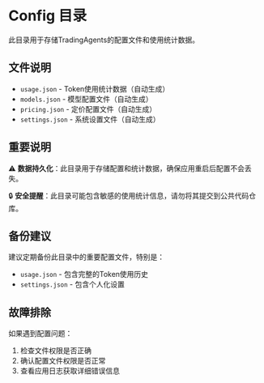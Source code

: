 # Config 目录

此目录用于存储TradingAgents的配置文件和使用统计数据。

## 文件说明

- `usage.json` - Token使用统计数据（自动生成）
- `models.json` - 模型配置文件（自动生成）
- `pricing.json` - 定价配置文件（自动生成）
- `settings.json` - 系统设置文件（自动生成）

## 重要说明

⚠️ **数据持久化**：此目录用于存储配置和统计数据，确保应用重启后配置不会丢失。

🔒 **安全提醒**：此目录可能包含敏感的使用统计信息，请勿将其提交到公共代码仓库。

## 备份建议

建议定期备份此目录中的重要配置文件，特别是：
- `usage.json` - 包含完整的Token使用历史
- `settings.json` - 包含个人化设置

## 故障排除

如果遇到配置问题：
1. 检查文件权限是否正确
2. 确认配置文件权限是否正常
3. 查看应用日志获取详细错误信息